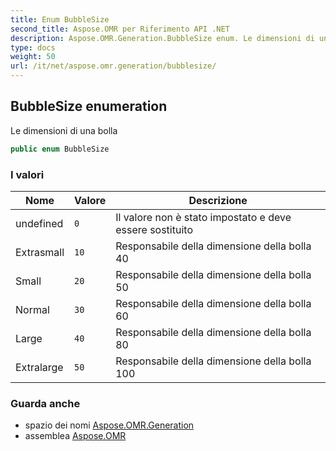 ```yaml
---
title: Enum BubbleSize
second_title: Aspose.OMR per Riferimento API .NET
description: Aspose.OMR.Generation.BubbleSize enum. Le dimensioni di una bolla
type: docs
weight: 50
url: /it/net/aspose.omr.generation/bubblesize/
---
```

## BubbleSize enumeration

Le dimensioni di una bolla

```csharp
public enum BubbleSize
```

### I valori

| Nome | Valore | Descrizione |
| --- | --- | --- |
| undefined | `0` | Il valore non è stato impostato e deve essere sostituito |
| Extrasmall | `10` | Responsabile della dimensione della bolla 40 |
| Small | `20` | Responsabile della dimensione della bolla 50 |
| Normal | `30` | Responsabile della dimensione della bolla 60 |
| Large | `40` | Responsabile della dimensione della bolla 80 |
| Extralarge | `50` | Responsabile della dimensione della bolla 100 |

### Guarda anche

* spazio dei nomi [Aspose.OMR.Generation](../../aspose.omr.generation/)
* assemblea [Aspose.OMR](../../)


